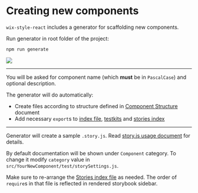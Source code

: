 # Creating new components

`wix-style-react` includes a generator for scaffolding new components.

Run generator in root folder of the project:

```sh
npm run generate
```

![](../assets/component-generator.png)

---

You will be asked for component name (which **must** be in `PascalCase`) and optional description.

The generator will do automatically:
* Create files according to structure defined in [Component Structure](./COMPONENT_STRUCTURE.md) document
* Add necessary `export`s to [index file](../../src/index.js), [testkits](../../testkit) and [stories index](../../stories/index.js)


---

Generator will create a sample `.story.js`. Read [story.js usage document](https://github.com/wix/wix-ui/blob/master/packages/wix-storybook-utils/docs/usage.md) for details.

By default documentation will be shown under `Component` category. To change it modify `category` value in `src/YourNewComponent/test/storySettings.js`.

Make sure to re-arrange the [Stories index file](../../stories/index.js) as needed. The order of `require`s in that file is reflected in rendered storybook sidebar.